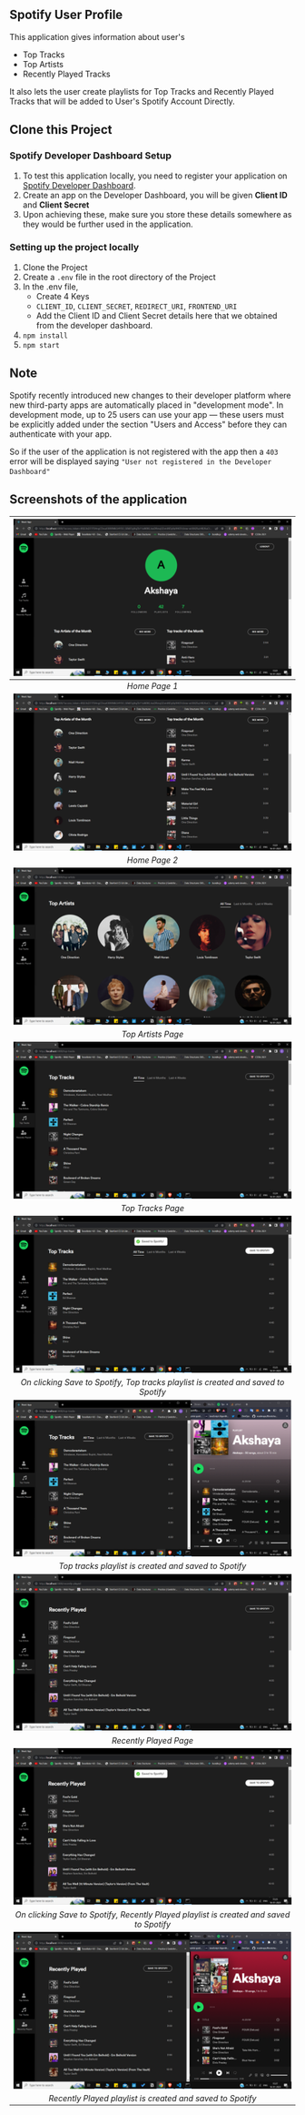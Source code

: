## Spotify User Profile
This application gives information about user's 
- Top Tracks
- Top Artists
- Recently Played Tracks

It also lets the user create playlists for Top Tracks and Recently Played Tracks that will be added to User's Spotify Account Directly.

## Clone this Project

### Spotify Developer Dashboard Setup
1. To test this application locally, you need to register your application on [Spotify Developer Dashboard](https://developer.spotify.com/dashboard/).
2. Create an app on the Developer Dashboard, you will be given **Client ID** and **Client Secret**
3. Upon achieving these, make sure you store these details somewhere as they would be further used in the application.

### Setting up the project locally

1. Clone the Project
2. Create a `.env` file in the root directory of the Project
3. In the .env file,
    - Create 4 Keys
    - `CLIENT_ID`, `CLIENT_SECRET`, `REDIRECT_URI`, `FRONTEND_URI`
    - Add the Client ID and Client Secret details here that we obtained from the developer dashboard.
4. `npm install`
5. `npm start`

## Note

Spotify recently introduced new changes to their developer platform where new third-party apps are automatically placed in "development mode". In development mode, up to 25 users can use your app — these users must be explicitly added under the section "Users and Access" before they can authenticate with your app.

So if the user of the application is not registered with the app then a `403` error will be displayed saying `"User not registered in the Developer Dashboard"`


## Screenshots of the application

| ![Home Page](./screenshots/Home_Page_1.png) | 
|:--:| 
| *Home Page 1* |
| ![Home Page](./screenshots/Home_Page_2.png) | 
| *Home Page 2* |
| ![Top Artists Page](./screenshots/Top_Artists.png) | 
| *Top Artists Page* |
| ![Top Tracks Page](./screenshots/Top_Tracks_1.png) | 
| *Top Tracks Page* |
| ![Playlist Created](./screenshots/Top_Tracks_2.png) | 
| *On clicking Save to Spotify, Top tracks playlist is created and saved to Spotify* |
| ![Playlist Created](./screenshots/Top_Tracks_3.png) | 
| *Top tracks playlist is created and saved to Spotify* |
| ![RP_Page](./screenshots/RP_1.png) | 
| *Recently Played Page* |
| ![RP_Created](./screenshots/RP_2.png) | 
| *On clicking Save to Spotify, Recently Played playlist is created and saved to Spotify* |
| ![RP_saved](./screenshots/RP_3.png) | 
| *Recently Played playlist is created and saved to Spotify* |